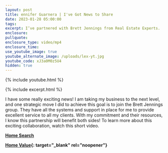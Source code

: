 ```yaml
---
layout: post
title: ennifer Guarnera | I've Got News to Share
date: 2023-01-28 05:00:00
tags:
excerpt: I’ve partnered with Brett Jennings from Real Estate Experts.
enclosure:
pullquote:
enclosure_type: video/mp4
enclosure_time:
use_youtube_image: true
youtube_alternate_image: /uploads/lex-yt.jpg
youtube_code: xJ3a0M0z5U4
hidden: true
---
```

{% include youtube.html %}

{% include excerpt.html %}

I have some really exciting news! I am taking my business to the next level, and one strategic move I did to achieve this goal is to join the Brett Jennings group. They have all the systems and support in place for me to provide excellent service to all my clients. With my commitment and their resources, I know this partnership will benefit both sides! To learn more about this exciting collaboration, watch this short video.

[**Home Search**](https://bayareahomesearch.com/)

**[Home Value](https://bayareahomesearch.com/home-valuation/){: target="_blank" rel="noopener"}**<br>​​